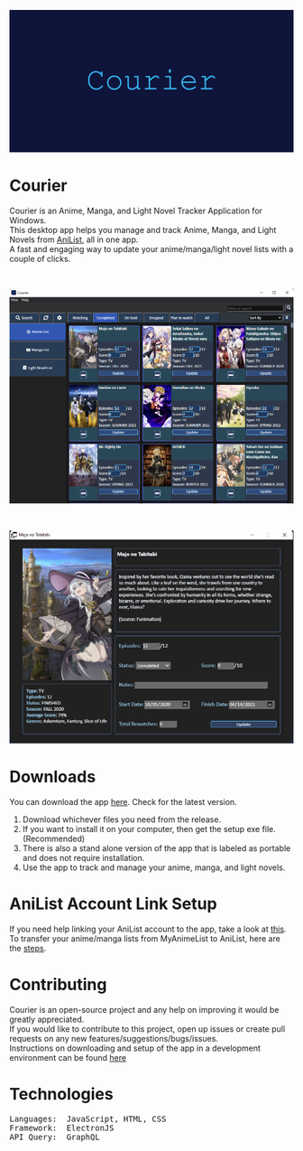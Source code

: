 

<p align="center"><a href="#"><img src="https://github.com/ReStartQ/Courier/blob/main/Preview/CourierBanner.png" alt="drawing" width="1280"/></a></p>

# Courier
Courier is an Anime, Manga, and Light Novel Tracker Application for Windows. 
<br>
This desktop app helps you manage and track Anime, Manga, and Light Novels from [AniList](https://anilist.co/home), all in one app.  
A fast and engaging way to update your anime/manga/light novel lists with a couple of clicks.

<br>


<p align="center">
  <a href="#"><img src="https://github.com/ReStartQ/Courier/blob/main/Preview/MainWindowPreview.png" /></a>
</p>

<br>

<p align="center">
  <a href="#"><img src="https://github.com/ReStartQ/Courier/blob/main/Preview/ExtraInfoWindowPreview.png" /></a>
</p>

# Downloads
You can download the app [here](https://github.com/ReStartQ/Courier/releases). Check for the latest version. 
<br>
1) Download whichever files you need from the release.  
2) If you want to install it on your computer, then get the setup exe file. (Recommended)
3) There is also a stand alone version of the app that is labeled as portable and does not require installation.
4) Use the app to track and manage your anime, manga, and light novels.

# AniList Account Link Setup
If you need help linking your AniList account to the app, take a look at [this](https://github.com/ReStartQ/Courier/blob/main/HELP.md).
<br>
To transfer your anime/manga lists from MyAnimeList to AniList, here are the [steps](https://github.com/ReStartQ/Courier/blob/main/Info/MyAnimeListTransferAniList.md).

# Contributing
Courier is an open-source project and any help on improving it would be greatly appreciated. 
<br>
If you would like to contribute to this project, open up issues or create pull requests on any new features/suggestions/bugs/issues. 
<br>
Instructions on downloading and setup of the app in a development environment can be found [here](https://github.com/ReStartQ/Courier/blob/main/RunOrInstall.md)

# Technologies
<pre>
Languages:  JavaScript, HTML, CSS
Framework:  ElectronJS
API Query:  GraphQL
</pre>
